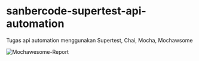 # sanbercode-supertest-api-automation
Tugas api automation menggunakan Supertest, Chai, Mocha, Mochawsome

![Mochawesome-Report](https://github.com/user-attachments/assets/d912d263-693a-46eb-b975-1402d4b38098)
